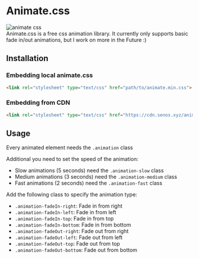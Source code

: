 # Animate.css
![animate css](https://user-images.githubusercontent.com/53553315/116579197-71484800-a912-11eb-8d6e-17cc50d8027d.png)
<br>
Animate.css is a free css animation library.
It currently only supports basic fade in/out animations, but I work on more in the Future :)

## Installation

### Embedding local animate.css
```html
<link rel="stylesheet" type="text/css" href="path/to/animate.min.css">
```

### Embedding from CDN
```html
<link rel="stylesheet" type="text/css" href="https://cdn.senos.xyz/animate.css/dist/animate.min.css">
```

## Usage
Every animated element needs the <code>.animation</code> class

Additional you need to set the speed of the animation:
- Slow animations (5 seconds) need the <code>.animation-slow</code> class
- Medium animations (3 seconds) need the <code>.animation-medium</code> class
- Fast animations (2 seconds) need the <code>.animation-fast</code> class

Add the following class to specify the animation type:
- <code>.animation-fadeIn-right</code>: Fade in from right
- <code>.animation-fadeIn-left</code>: Fade in from left
- <code>.animation-fadeIn-top</code>: Fade in from top
- <code>.animation-fadeIn-bottom</code>: Fade in from bottom
- <code>.animation-fadeOut-right</code>: Fade out from right
- <code>.animation-fadeOut-left</code>: Fade out from left
- <code>.animation-fadeOut-top</code>: Fade out from top
- <code>.animation-fadeOut-bottom</code>: Fade out from bottom
